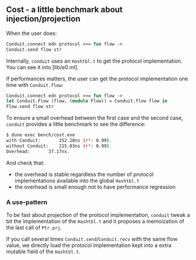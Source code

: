 ## Cost - a little benchmark about injection/projection

When the user does:
```ocaml
Conduit.connect edn protocol >>= fun flow ->
Conduit.send flow str
```

Internally, `conduit` uses an `Hashtbl.t` to get the
protocol implementation. You can see it into [lib/e0.ml].

If performances matters, the user can get the protocol
implementation one time with `Conduit.flow`:
```ocaml
Conduit.connect edn protocol >>= fun flow ->
let Conduit.Flow (flow, (module Flow)) = Conduit.flow flow in
Flow.send flow str
```

To ensure a small overhead between the first case and the
second case, `conduit` provides a little benchmark to see
the difference:
```sh
$ dune exec bench/cost.exe
with Conduit:		252.20ns (r²: 0.99).
without Conduit:	215.03ns (r²: 0.99).
Overhead:		37.17ns.
```

And check that:
- the overhead is stable regardless the number of protocol
  implementations available into the global `Hashtbl.t`
- the overhead is small enough not to have performance
  regression

### A use-pattern

To be fast about projection of the protocol implementation,
`conduit` tweak a bit the implementation of the `Hashtbl.t`
and it proposes a memoization of the last call of `Ptr.prj`.

If you call several times `Conduit.send`/`Conduit.recv` with
the same flow value, we directly load the protocol
implementation kept into a extra mutable field of the `Hashtbl.t`.
